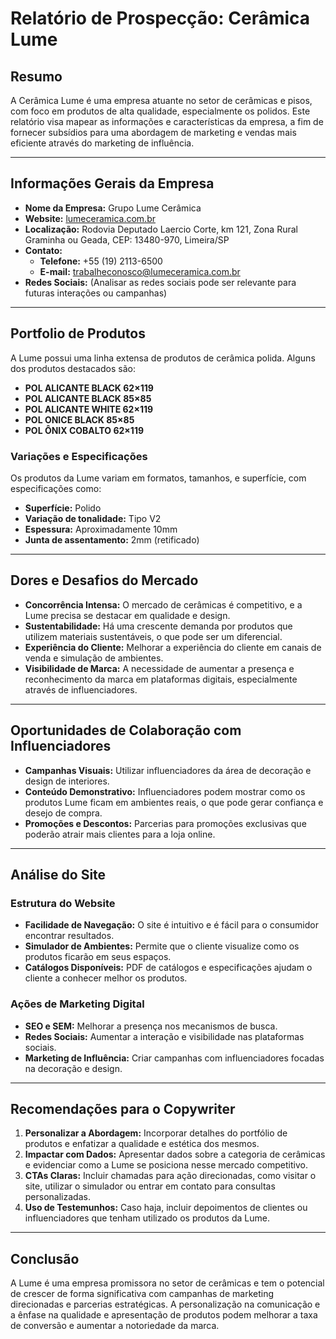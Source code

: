 # Relatório de Prospecção: Cerâmica Lume

## Resumo
A Cerâmica Lume é uma empresa atuante no setor de cerâmicas e pisos, com foco em produtos de alta qualidade, especialmente os polidos. Este relatório visa mapear as informações e características da empresa, a fim de fornecer subsídios para uma abordagem de marketing e vendas mais eficiente através do marketing de influência.

---

## Informações Gerais da Empresa
- **Nome da Empresa:** Grupo Lume Cerâmica
- **Website:** [lumeceramica.com.br](https://lumeceramica.com.br)
- **Localização:** Rodovia Deputado Laercio Corte, km 121, Zona Rural Graminha ou Geada, CEP: 13480-970, Limeira/SP
- **Contato:** 
  - **Telefone:** +55 (19) 2113-6500
  - **E-mail:** trabalheconosco@lumeceramica.com.br
- **Redes Sociais:**
  (Analisar as redes sociais pode ser relevante para futuras interações ou campanhas)

---

## Portfolio de Produtos
A Lume possui uma linha extensa de produtos de cerâmica polida. Alguns dos produtos destacados são:
- **POL ALICANTE BLACK 62×119**
- **POL ALICANTE BLACK 85×85**
- **POL ALICANTE WHITE 62×119**
- **POL ONICE BLACK 85×85**
- **POL ÔNIX COBALTO 62×119**

### Variações e Especificações 
Os produtos da Lume variam em formatos, tamanhos, e superfície, com especificações como:
- **Superfície:** Polido
- **Variação de tonalidade:** Tipo V2
- **Espessura:** Aproximadamente 10mm
- **Junta de assentamento:** 2mm (retificado)

---

## Dores e Desafios do Mercado
- **Concorrência Intensa:** O mercado de cerâmicas é competitivo, e a Lume precisa se destacar em qualidade e design.
- **Sustentabilidade:** Há uma crescente demanda por produtos que utilizem materiais sustentáveis, o que pode ser um diferencial.
- **Experiência do Cliente:** Melhorar a experiência do cliente em canais de venda e simulação de ambientes.
- **Visibilidade de Marca:** A necessidade de aumentar a presença e reconhecimento da marca em plataformas digitais, especialmente através de influenciadores.

---

## Oportunidades de Colaboração com Influenciadores
- **Campanhas Visuais:** Utilizar influenciadores da área de decoração e design de interiores.
- **Conteúdo Demonstrativo:** Influenciadores podem mostrar como os produtos Lume ficam em ambientes reais, o que pode gerar confiança e desejo de compra.
- **Promoções e Descontos:** Parcerias para promoções exclusivas que poderão atrair mais clientes para a loja online.

---

## Análise do Site
### Estrutura do Website
- **Facilidade de Navegação:** O site é intuitivo e é fácil para o consumidor encontrar resultados.
- **Simulador de Ambientes:** Permite que o cliente visualize como os produtos ficarão em seus espaços.
- **Catálogos Disponíveis:** PDF de catálogos e especificações ajudam o cliente a conhecer melhor os produtos.

### Ações de Marketing Digital
- **SEO e SEM:** Melhorar a presença nos mecanismos de busca.
- **Redes Sociais:** Aumentar a interação e visibilidade nas plataformas sociais.
- **Marketing de Influência:** Criar campanhas com influenciadores focadas na decoração e design.

---

## Recomendações para o Copywriter
1. **Personalizar a Abordagem:** Incorporar detalhes do portfólio de produtos e enfatizar a qualidade e estética dos mesmos.
2. **Impactar com Dados:** Apresentar dados sobre a categoria de cerâmicas e evidenciar como a Lume se posiciona nesse mercado competitivo.
3. **CTAs Claras:** Incluir chamadas para ação direcionadas, como visitar o site, utilizar o simulador ou entrar em contato para consultas personalizadas.
4. **Uso de Testemunhos:** Caso haja, incluir depoimentos de clientes ou influenciadores que tenham utilizado os produtos da Lume.

---

## Conclusão
A Lume é uma empresa promissora no setor de cerâmicas e tem o potencial de crescer de forma significativa com campanhas de marketing direcionadas e parcerias estratégicas. A personalização na comunicação e a ênfase na qualidade e apresentação de produtos podem melhorar a taxa de conversão e aumentar a notoriedade da marca.